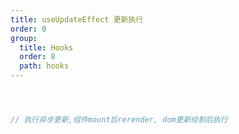 ```yaml
---
title: useUpdateEffect 更新执行
order: 0
group:
  title: Hooks
  order: 8
  path: hooks
---
```



```jsx



// 执行异步更新,组件mount后rerender, dom更新绘制后执行



```
